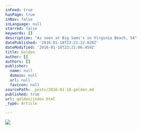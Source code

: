 ```yaml
---
inFeed: true
hasPage: true
inNav: false
inLanguage: null
starred: false
keywords: []
description: "As seen at Big Sams's in Virginia Beach, VA"
datePublished: '2016-01-18T23:21:22.828Z'
dateModified: '2016-01-18T23:21:06.459Z'
title: Golden
author: []
authors: []
publisher:
  name: null
  domain: null
  url: null
  favicon: null
sourcePath: _posts/2016-01-18-golden.md
published: true
url: golden/index.html
_type: Article

---
```

![](https://the-grid-user-content.s3-us-west-2.amazonaws.com/056adc60-1a3d-49c6-8591-e4db7c589e6c.jpg)